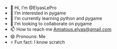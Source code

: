 - 👋 Hi, I’m @ElyasLePro
- 👀 I’m interested in pygame
- 🌱 I’m currently learning python and pygame
- 💞️ I’m looking to collaborate on pygame
- 📫 How to reach me Amiatous.elyas@gmail.com
- 😄 Pronouns: Me
- ⚡ Fun fact: I know scratch

<!---
ElyasLePro/ElyasLePro is a ✨ special ✨ repository because its `README.md` (this file) appears on your GitHub profile.
You can click the Preview link to take a look at your changes.
--->
